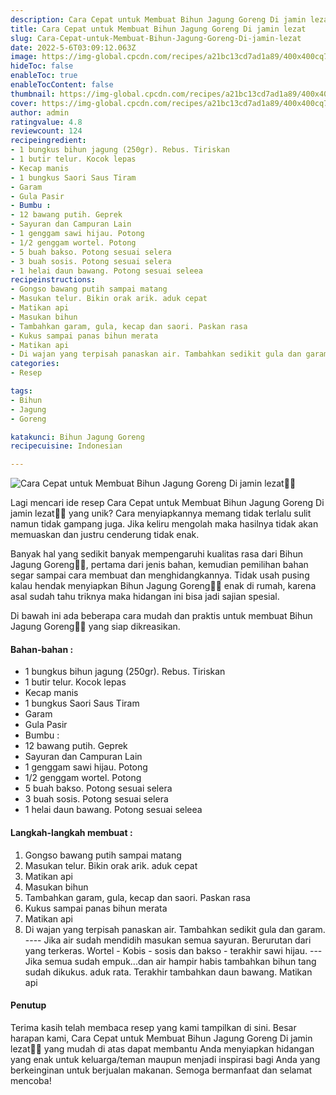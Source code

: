 ```yaml
---
description: Cara Cepat untuk Membuat Bihun Jagung Goreng Di jamin lezat"
title: Cara Cepat untuk Membuat Bihun Jagung Goreng Di jamin lezat
slug: Cara-Cepat-untuk-Membuat-Bihun-Jagung-Goreng-Di-jamin-lezat
date: 2022-5-6T03:09:12.063Z
image: https://img-global.cpcdn.com/recipes/a21bc13cd7ad1a89/400x400cq70/photo.jpg
hideToc: false
enableToc: true
enableTocContent: false
thumbnail: https://img-global.cpcdn.com/recipes/a21bc13cd7ad1a89/400x400cq70/photo.jpg
cover: https://img-global.cpcdn.com/recipes/a21bc13cd7ad1a89/400x400cq70/photo.jpg
author: admin
ratingvalue: 4.8
reviewcount: 124
recipeingredient:
- 1 bungkus bihun jagung (250gr). Rebus. Tiriskan
- 1 butir telur. Kocok lepas
- Kecap manis
- 1 bungkus Saori Saus Tiram
- Garam
- Gula Pasir
- Bumbu :
- 12 bawang putih. Geprek
- Sayuran dan Campuran Lain
- 1 genggam sawi hijau. Potong
- 1/2 genggam wortel. Potong
- 5 buah bakso. Potong sesuai selera
- 3 buah sosis. Potong sesuai selera
- 1 helai daun bawang. Potong sesuai seleea
recipeinstructions:
- Gongso bawang putih sampai matang
- Masukan telur. Bikin orak arik. aduk cepat
- Matikan api
- Masukan bihun
- Tambahkan garam, gula, kecap dan saori. Paskan rasa
- Kukus sampai panas bihun merata
- Matikan api
- Di wajan yang terpisah panaskan air. Tambahkan sedikit gula dan garam. ---- Jika air sudah mendidih masukan semua sayuran. Berurutan dari yang terkeras. Wortel - Kobis - sosis dan bakso - terakhir sawi hijau. --- Jika semua sudah empuk...dan air hampir habis tambahkan bihun tang sudah dikukus. aduk rata. Terakhir tambahkan daun bawang. Matikan api
categories:
- Resep

tags:
- Bihun
- Jagung
- Goreng

katakunci: Bihun Jagung Goreng
recipecuisine: Indonesian

---
```


![Cara Cepat untuk Membuat Bihun Jagung Goreng Di jamin lezat👩‍🍳](https://img-global.cpcdn.com/recipes/a21bc13cd7ad1a89/400x400cq70/photo.jpg)

Lagi mencari ide resep Cara Cepat untuk Membuat Bihun Jagung Goreng Di jamin lezat👩‍🍳 yang unik? Cara menyiapkannya memang tidak terlalu sulit namun tidak gampang juga. Jika keliru mengolah maka hasilnya tidak akan memuaskan dan justru cenderung tidak enak.

Banyak hal yang sedikit banyak mempengaruhi kualitas rasa dari Bihun Jagung Goreng👩‍🍳, pertama dari jenis bahan, kemudian pemilihan bahan segar sampai cara membuat dan menghidangkannya. Tidak usah pusing kalau hendak menyiapkan Bihun Jagung Goreng👩‍🍳 enak di rumah, karena asal sudah tahu triknya maka hidangan ini bisa jadi sajian spesial.

Di bawah ini ada beberapa cara mudah dan praktis untuk membuat Bihun Jagung Goreng👩‍🍳 yang siap dikreasikan.

<!--inarticleads1-->

#### Bahan-bahan :

- 1 bungkus bihun jagung (250gr). Rebus. Tiriskan
- 1 butir telur. Kocok lepas
- Kecap manis
- 1 bungkus Saori Saus Tiram
- Garam
- Gula Pasir
- Bumbu :
- 12 bawang putih. Geprek
- Sayuran dan Campuran Lain
- 1 genggam sawi hijau. Potong
- 1/2 genggam wortel. Potong
- 5 buah bakso. Potong sesuai selera
- 3 buah sosis. Potong sesuai selera
- 1 helai daun bawang. Potong sesuai seleea

<!--inarticleads2-->

#### Langkah-langkah membuat :

1. Gongso bawang putih sampai matang
1. Masukan telur. Bikin orak arik. aduk cepat
1. Matikan api
1. Masukan bihun
1. Tambahkan garam, gula, kecap dan saori. Paskan rasa
1. Kukus sampai panas bihun merata
1. Matikan api
1. Di wajan yang terpisah panaskan air. Tambahkan sedikit gula dan garam. ---- Jika air sudah mendidih masukan semua sayuran. Berurutan dari yang terkeras. Wortel - Kobis - sosis dan bakso - terakhir sawi hijau. --- Jika semua sudah empuk...dan air hampir habis tambahkan bihun tang sudah dikukus. aduk rata. Terakhir tambahkan daun bawang. Matikan api

#### Penutup

Terima kasih telah membaca resep yang kami tampilkan di sini. Besar harapan kami, Cara Cepat untuk Membuat Bihun Jagung Goreng Di jamin lezat👩‍🍳 yang mudah di atas dapat membantu Anda menyiapkan hidangan yang enak untuk keluarga/teman maupun menjadi inspirasi bagi Anda yang berkeinginan untuk berjualan makanan. Semoga bermanfaat dan selamat mencoba!